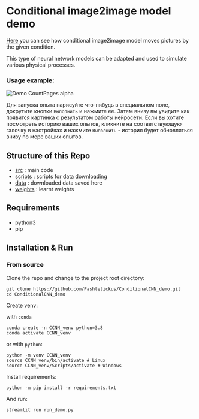 # Conditional image2image model demo
[Here](https://share.streamlit.io/pashtetickus/conditionalcnn_demo/main/app.py) you can see how conditional image2image model moves pictures by the given condition.

This type of neural network models can be adapted and used to simulate various physical processes.


### Usage example:
![Demo CountPages alpha](data/assets/Demo.gif)


Для запуска опыта нарисуйте что-нибудь в специальном поле, докрутите кнопки `Выполнить` и нажмите ее.
Затем внизу вы увидите как появится картинка с результатом работы нейросети.
Если вы хотите посмотреть историю ваших опытов, кликните на соответствующую галочку в настройках и нажмите `Выполнить` - история будет обновляться внизу по мере ваших опытов.


## Structure of this Repo

- [src](src) : main code
- [scripts](scripts) : scripts for data downloading
- [data](data) : downloaded data saved here
- [weights](weights) : learnt weights


## Requirements

- python3
- pip

## Installation & Run
### From source

Clone the repo and change to the project root directory:

```
git clone https://github.com/Pashtetickus/ConditionalCNN_demo.git
cd ConditionalCNN_demo
```


Create venv:

with `conda`
```
conda create -n CCNN_venv python=3.8
conda activate CCNN_venv
```
or with `python`:
```
python -m venv CCNN_venv
source CCNN_venv/bin/activate # Linux
source CCNN_venv/Scripts/activate # Windows
```

Install requirements:

```
python -m pip install -r requirements.txt
```

And run:

```
streamlit run run_demo.py
```

